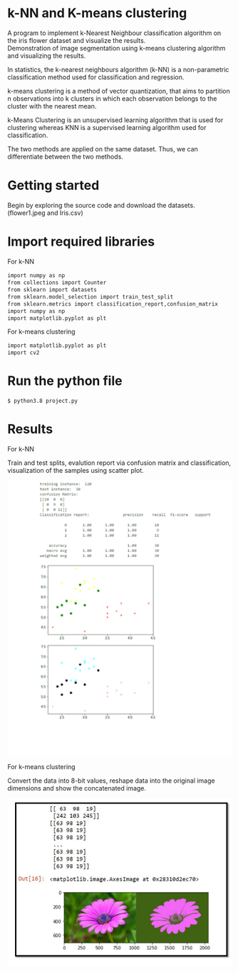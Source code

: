 # k-NN and K-means clustering

A program to implement k-Nearest Neighbour classification algorithm on the iris flower dataset and visualize the results.  
Demonstration of image segmentation using k-means clustering algorithm and visualizing the results.  

In statistics, the k-nearest neighbours algorithm (k-NN) is a non-parametric classification method used for classification and regression.  

k-means clustering is a method of vector quantization, that aims to partition n observations into k clusters in which each observation belongs to the cluster with the nearest mean.  

k-Means Clustering is an unsupervised learning algorithm that is used for clustering whereas KNN is a supervised learning algorithm used for classification.  

The two methods are applied on the same dataset. Thus, we can differentiate between the two methods.  


# Getting started

Begin by exploring the source code and download the datasets. (flower1.jpeg and Iris.csv)

# Import required libraries

For k-NN  

```
import numpy as np
from collections import Counter
from sklearn import datasets
from sklearn.model_selection import train_test_split
from sklearn.metrics import classification_report,confusion_matrix
import numpy as np
import matplotlib.pyplot as plt
```
For k-means clustering

```
import matplotlib.pyplot as plt
import cv2
```

# Run the python file

```
$ python3.8 project.py
```

# Results

For k-NN  

Train and test splits, evalution report via confusion matrix and classification, visualization of the samples using scatter plot.  


![k-NN](https://github.com/krithi2201/project/blob/main/k-NN.PNG)

For k-means clustering

Convert the data into 8-bit values, reshape data into the original image dimensions and show the concatenated image.  


![k-means](https://github.com/krithi2201/project/blob/main/k-means%20clustering.PNG)
